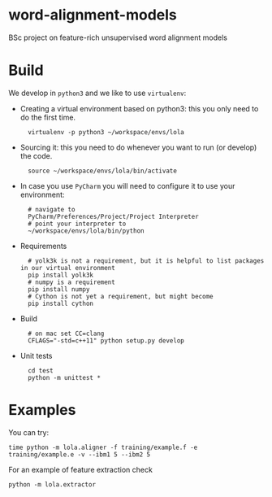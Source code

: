 # word-alignment-models
BSc project on feature-rich unsupervised word alignment models

# Build

We develop in `python3` and we like to use `virtualenv`:


* Creating a virtual environment based on python3: this you only need to do the first time.


        virtualenv -p python3 ~/workspace/envs/lola

* Sourcing it: this you need to do whenever you want to run (or develop) the code.


        source ~/workspace/envs/lola/bin/activate


* In case you use `PyCharm` you will need to configure it to use your environment:        

        # navigate to
        PyCharm/Preferences/Project/Project Interpreter
        # point your interpreter to
        ~/workspace/envs/lola/bin/python

* Requirements


        # yolk3k is not a requirement, but it is helpful to list packages in our virtual environment
        pip install yolk3k
        # numpy is a requirement
        pip install numpy
        # Cython is not yet a requirement, but might become 
        pip install cython
        
* Build

        # on mac set CC=clang
        CFLAGS="-std=c++11" python setup.py develop


* Unit tests

        cd test
        python -m unittest *
        

# Examples

You can try:


    time python -m lola.aligner -f training/example.f -e training/example.e -v --ibm1 5 --ibm2 5


For an example of feature extraction check

    python -m lola.extractor
